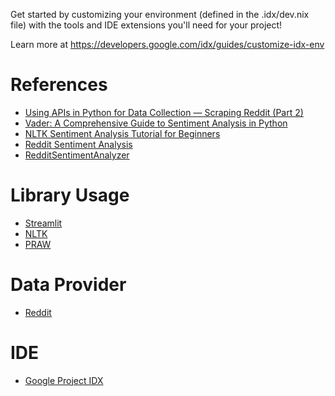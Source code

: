 Get started by customizing your environment (defined in the .idx/dev.nix file) with the tools and IDE extensions you'll need for your project!

Learn more at https://developers.google.com/idx/guides/customize-idx-env

# References
- [Using APIs in Python for Data Collection — Scraping Reddit (Part 2)](https://medium.com/the-academics-field-guide-to-coding/python-data-collection-on-reddit-part-2-of-using-apis-in-python-for-data-collection-8b54a5584cf9)
- [Vader: A Comprehensive Guide to Sentiment Analysis in Python](https://medium.com/@rslavanyageetha/vader-a-comprehensive-guide-to-sentiment-analysis-in-python-c4f1868b0d2e)
- [NLTK Sentiment Analysis Tutorial for Beginners](https://www.datacamp.com/tutorial/text-analytics-beginners-nltk)
- [Reddit Sentiment Analysis](https://medium.com/@kiddojazz/reddit-sentiment-analysis-f8a1a790124a)
- [RedditSentimentAnalyzer](https://github.com/jalvin99/RedditSentimentAnalyzer)

# Library Usage
- [Streamlit](https://streamlit.io/)
- [NLTK](https://www.nltk.org/)
- [PRAW](https://github.com/praw-dev/praw)

# Data Provider
- [Reddit](https://www.reddit.com/)

# IDE
- [Google Project IDX](https://idx.google.com/)